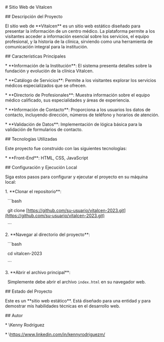 \# Sitio Web de Vitalcen



\## Descripción del Proyecto

El sitio web de \*\*Vitalcen\*\* es un sitio web estático diseñado para presentar la información de un centro médico. La plataforma permite a los visitantes acceder a información esencial sobre los servicios, el equipo profesional, y la historia de la clínica, sirviendo como una herramienta de comunicación integral para la institución.



\## Características Principales

\* \*\*Información de la Institución\*\*: El sistema presenta detalles sobre la fundación y evolución de la clínica Vitalcen.

\* \*\*Catálogo de Servicios\*\*: Permite a los visitantes explorar los servicios médicos especializados que se ofrecen.

\* \*\*Directorio de Profesionales\*\*: Muestra información sobre el equipo médico calificado, sus especialidades y áreas de experiencia.

\* \*\*Información de Contacto\*\*: Proporciona a los usuarios los datos de contacto, incluyendo dirección, números de teléfono y horarios de atención.

\* \*\*Validación de Datos\*\*: Implementación de lógica básica para la validación de formularios de contacto.



\## Tecnologías Utilizadas

Este proyecto fue construido con las siguientes tecnologías:



\* \*\*Front-End\*\*: HTML, CSS, JavaScript



\## Configuración y Ejecución Local

Siga estos pasos para configurar y ejecutar el proyecto en su máquina local:



1\.  \*\*Clonar el repositorio\*\*:

&nbsp;   ```bash

&nbsp;   git clone \[https://github.com/su-usuario/vitalcen-2023.git](https://github.com/su-usuario/vitalcen-2023.git)

&nbsp;   ```

2\.  \*\*Navegar al directorio del proyecto\*\*:

&nbsp;   ```bash

&nbsp;   cd vitalcen-2023

&nbsp;   ```

3\.  \*\*Abrir el archivo principal\*\*:

&nbsp;   Simplemente debe abrir el archivo `index.html` en su navegador web.



\## Estado del Proyecto

Este es un \*\*sitio web estático\*\*. Está diseñado para una entidad y para demostrar mis habilidades técnicas en el desarrollo web.



\## Autor

\* \Kenny Rodríguez

\* \https://www.linkedin.com/in/kennyrodriguezm/

